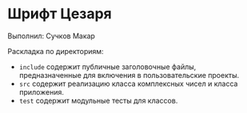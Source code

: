 # Шрифт Цезаря

Выполнил: Сучков Макар

Раскладка по директориям:

  <!-- - `application` содержит реализацию консольного приложения,используещего класс. -->
  - `include` содержит публичные заголовочные файлы, предназначенные для включения в пользовательские проекты.
  - `src` содержит реализацию класса комплексных чисел и класса приложения.
  - `test` содержит модульные тесты для классов.

<!-- - `docs` содержит документацию на класс. -->
